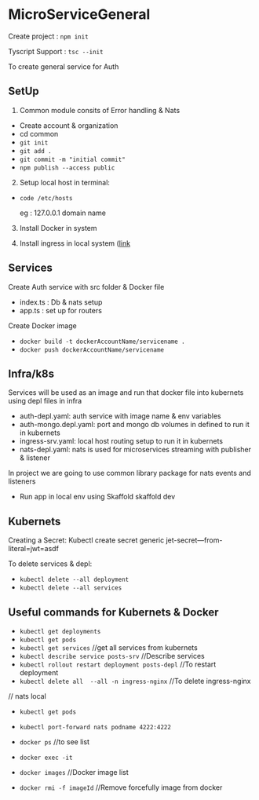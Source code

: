 # MicroServiceGeneral

Create project : `npm init`

Tyscript Support : `tsc --init`

To create general service for Auth

## SetUp

1. Common module consits of Error handling & Nats

- Create account & organization
- cd common
- `git init`
- `git add .`
- `git commit -m "initial commit"`
- `npm publish --access public`

2. Setup local host in terminal:

- `code /etc/hosts`

  eg : 127.0.0.1 domain name

3. Install Docker in system

4. Install ingress in local system ([link](https://kubernetes.github.io/ingress-nginx/deploy/)

## Services

Create Auth service with src folder & Docker file

- index.ts : Db & nats setup
- app.ts : set up for routers

Create Docker image

- `docker build -t dockerAccountName/servicename .`
- `docker push dockerAccountName/servicename`

## Infra/k8s

Services will be used as an image and run that docker file into kubernets using depl files in infra

- auth-depl.yaml: auth service with image name & env variables
- auth-mongo.depl.yaml: port and mongo db volumes in defined to run it in kubernets
- ingress-srv.yaml: local host routing setup to run it in kubernets
- nats-depl.yaml: nats is used for microservices streaming with publisher & listener

In project we are going to use common library package for nats events and listeners

- Run app in local env using Skaffold
  skaffold dev

## Kubernets

Creating a Secret: Kubectl create secret generic jet-secret—from-literal=jwt=asdf

To delete services & depl:

- `kubectl delete --all deployment`
- `kubectl delete --all services`

## Useful commands for Kubernets & Docker

- `kubectl get deployments`
- `kubectl get pods`
- `kubectl get services` //get all services from kubernets
- `kubectl describe service posts-srv` //Describe services
- `kubectl rollout restart deployment posts-depl` //To restart deployment
- `kubectl delete all  --all -n ingress-nginx` //To delete ingress-nginx

// nats local

- `kubectl get pods`
- `kubectl port-forward nats podname 4222:4222`

- `docker ps` //to see list
- `docker exec -it`
- `docker images` //Docker image list
- `docker rmi -f imageId` //Remove forcefully image from docker
